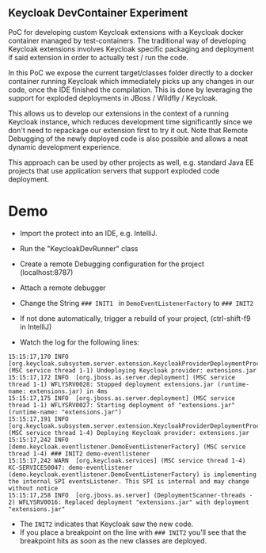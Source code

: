 Keycloak DevContainer Experiment
---

PoC for developing custom Keycloak extensions with a Keycloak docker container managed by test-containers.
The traditional way of developing Keycloak extensions involves Keycloak specific packaging and deployment 
if said extension in order to actually test / run the code. 

In this PoC we expose the current target/classes folder directly to a docker container running Keycloak which
immediately picks up any changes in our code, once the IDE finished the compilation. This is done
by leveraging the support for exploded deployments in JBoss / Wildfly / Keycloak.

This allows us to develop our extensions in the context of a running Keycloak instance, which reduces
development time significantly since we don't need to repackage our extension first to try it out.
Note that Remote Debugging of the newly deployed code is also possible and allows a neat dynamic development experience.

This approach can be used by other projects as well, e.g. standard Java EE projects that use application servers
that support exploded code deployment.   

# Demo

- Import the protect into an IDE, e.g. IntelliJ.
- Run the "KeycloakDevRunner" class
- Create a remote Debugging configuration for the project (localhost:8787)
- Attach a remote debugger

- Change the String `### INIT1 ` in `DemoEventListenerFactory` to `### INIT2 `
- If not done automatically, trigger a rebuild of your project, (ctrl-shift-f9 in IntelliJ)
- Watch the log for the following lines:
```
15:15:17,170 INFO  [org.keycloak.subsystem.server.extension.KeycloakProviderDeploymentProcessor] (MSC service thread 1-1) Undeploying Keycloak provider: extensions.jar
15:15:17,172 INFO  [org.jboss.as.server.deployment] (MSC service thread 1-1) WFLYSRV0028: Stopped deployment extensions.jar (runtime-name: extensions.jar) in 4ms
15:15:17,175 INFO  [org.jboss.as.server.deployment] (MSC service thread 1-1) WFLYSRV0027: Starting deployment of "extensions.jar" (runtime-name: "extensions.jar")
15:15:17,191 INFO  [org.keycloak.subsystem.server.extension.KeycloakProviderDeploymentProcessor] (MSC service thread 1-4) Deploying Keycloak provider: extensions.jar
15:15:17,242 INFO  [demo.keycloak.eventlistener.DemoEventListenerFactory] (MSC service thread 1-4) ### INIT2 demo-eventlistener
15:15:17,242 WARN  [org.keycloak.services] (MSC service thread 1-4) KC-SERVICES0047: demo-eventlistener (demo.keycloak.eventlistener.DemoEventListenerFactory) is implementing the internal SPI eventsListener. This SPI is internal and may change without notice
15:15:17,258 INFO  [org.jboss.as.server] (DeploymentScanner-threads - 2) WFLYSRV0016: Replaced deployment "extensions.jar" with deployment "extensions.jar"
```
- The `INIT2` indicates that Keycloak saw the new code.
- If you place a breakpoint on the line with `### INIT2` you'll see that the breakpoint hits as soon as the new classes are deployed.